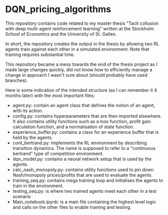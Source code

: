 # DQN_pricing_algorithms
This repository contains code related to my master thesis "Tacit collusion with deep multi-agent reinforcement learning" written at the Stockholm School of Economics and the University of St. Gallen.

In short, the repository creates the output in the thesis by allowing two RL agents train against each other in a simulated environment. Note that training requires substantial time.

This repository became a mess towards the end of the thesis project as I made large changes quickly, did not know how to efficiently manage a change in approach I wasn't sure about (should probably have used branches).

Here is some indication of the intended structure (as I can remember it 4 months later) with the most important files:

* agent.py: contain an agent class that defines the notion of an agent, with its action.
* config.py: contains hyperparameters that are then imported elsewhere. It also contains utility functions such as a loss function, profit gain calculation function, and a normalisation of state function.
* experience_buffer.py: contains a class for an experience buffer that is held by the agents.
* cont_bertrand.py: implements the RL environment by describing transition dynamics. The name is supposed to refer to a "continuous bertrand" type of competition environment.
* dqn_model.py: contains a neural network setup that is used by the agents.
* calc_nash_monopoly.py: contains utility functions used to pin down Nash/monopoly prices/profits that are used to evaluate the agents. 
* training_seq.py: contains mega training loop and initialises the agents to train in the environment.
* testing_seq.py: is where two trained agents meet each other in a test scenario
* Main_notebook.ipynb: is a main file containing the highest level logic and calls on the other files to enable training and testing.
